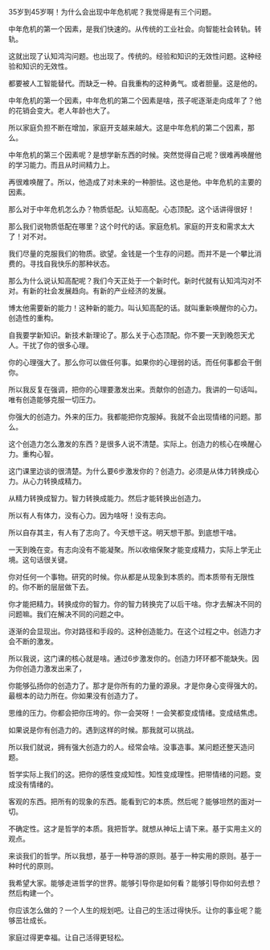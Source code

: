 35岁到45岁啊！为什么会出现中年危机呢？我觉得是有三个问题。

中年危机的第一个因素，是我们快速的。从传统的工业社会。向智能社会转轨。转轨。

这就出现了认知鸿沟问题。也出现了。传统的。经验和知识的无效性问题。这种经验和知识的无效性。

都要被人工智能替代。而缺乏一种。自我重构的这种勇气。或者胆量。这是他的。

中年危机的第一个因素，中年危机的第二个因素是啥，孩子呢逐渐走向成年了？他的花销会变大。老人年龄也大了。

所以家庭负担不断在增加，家庭开支越来越大。这是中年危机的第二个因素，那么。

中年危机的第三个因素呢？是想学新东西的时候。突然觉得自己呢？很难再唤醒他的学习能力。而且从时间精力上。

再很难唤醒了。所以，他造成了对未来的一种胆怯。这也是他。中年危机的主要的因素。

那么对于中年危机怎么办？物质低配。认知高配。心态顶配。这个话讲得很好！

那么我们说物质低配在哪里？这个时代的话。家庭危机。家庭的开支和需求太大了！对不对。

我们尽量的克服我们的物质。欲望。金钱是一个生存的问题。而并不是一个攀比消费的。寻找自我快乐的那种状态。

那么为什么说认知高配呢？我们今天正处于一个新时代。新时代就有认知鸿沟对不对。有新的社会发展趋向。有新的产业经济的发展。

博太他需要新的能力！这种新的能力。叫认知高配的话。就叫重新唤醒你的心力。创造性的重构。

自我要学新知识。新技术新理论了。那么关于心态顶配。你不要一天到晚怨天尤人。干扰了你的很多心理。

你的心理强大了。那么你可以做任何事。如果你的心理弱的话。而任何事都会干倒你。

所以我反复在强调，把你的心理要激发出来。贡献你的创造力。我讲的一句话叫。唯有创造能够克服一切压力。

你强大的创造力。外来的压力。我都能把你克服掉。我就不会出现情绪的问题。那么。

这个创造力怎么激发的东西？是很多人说不清楚。实际上。创造力的核心在唤醒心力。重构心智。

这门课里边谈的很清楚。为什么要6步激发你的？创造力。必须是从体力转换成心力。从心力转换成精力。

从精力转换成智力。智力转换成能力。然后才能转换出创造力。

所以有人有体力，没有心力。因为啥呀！没有志向。

所以自存其主，有人有了志向了。今天想干这。明天想干那。到底想干啥。

一天到晚在变。有志向没有不能凝聚。所以收缩保聚才能变成精力，实际上学无止境。这句话很关键。

你对任何一个事物。研究的时候。你从都是从现象到本质的。而本质带有无限性的。你不断的层层做下去。

你才能把精力。转换成你的智力。你的智力转换完了以后干啥。你才去解决不同的问题嘛。我们在解决不同的问题之中。

逐渐的会显现出。你对路径和手段的。这种创造能力。在这个过程之中。创造力才会不断的激发。

所以我说，这门课的核心就是啥。通过6步激发你的。创造力环环都不能缺失。因为你创造力激发出来了，

你能够弘扬你的创造力了。那才是你所有的力量的源泉。才是你身心变得强大的。最根本的动力所在。你如果没有创造力了。

思维的压力。你都会把你压垮的。你一会哭呀！一会笑都变成情绪。变成结焦虑。

如果说是你有创造力的。遇到这样的时候。那我就可以挑战。

所以我们就说，拥有强大创造力的人。经常会啥。没事造事。某问题还整天造问题。

哲学实际上我们的这。把你的感性变成知性。知性变成理性。把带情绪的问题。变成没有情绪的。

客观的东西。把所有的现象的东西。能看到它的本质。然后呢？能够坦然的面对一切。

不确定性。这才是哲学的本质。我把哲学。就想从神坛上请下来。基于实用主义的观点。

来谈我们的哲学。所以我想，基于一种导游的原则。基于一种实用的原则。基于一种时代的原则。

我希望大家。能够走进哲学的世界。能够引导你是如何看？能够引导你如何去想？然后构建一个。

你应该怎么做的？一个人生的规划吧。让自己的生活过得快乐。让你的事业呢？能够茁壮成长。

家庭过得更幸福。让自己活得更轻松。